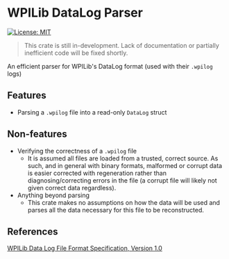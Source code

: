 # WPILib DataLog Parser

[![License: MIT](https://img.shields.io/badge/License-MIT-yellow.svg)](https://opensource.org/licenses/MIT)

> This crate is still in-development. Lack of documentation or partially inefficient code will be fixed shortly.

An efficient parser for WPILib's DataLog format (used with their `.wpilog` logs)

## Features

- Parsing a `.wpilog` file into a read-only `DataLog` struct

## Non-features

- Verifying the correctness of a `.wpilog` file
  - It is assumed all files are loaded from a trusted, correct source. As such, and in general with binary formats, malformed or corrupt data is easier corrected with regeneration rather than diagnosing/correcting errors in the file (a corrupt file will likely not given correct data regardless).
- Anything beyond parsing
  - This crate makes no assumptions on how the data will be used and parses all the data necessary for this file to be reconstructed.

## References

[WPILib Data Log File Format Specification, Version 1.0](https://github.com/wpilibsuite/allwpilib/blob/main/wpiutil/doc/datalog.adoc)
